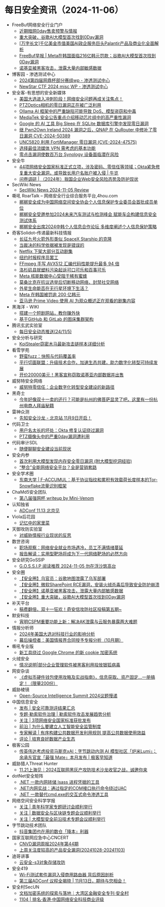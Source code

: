 # 每日安全资讯（2024-11-06）

- FreeBuf网络安全行业门户
  - [近期暗网0day售卖预警与情报](https://www.freebuf.com/articles/neopoints/414525.html)
  - [重大突破，谷歌AI大模型首次找到0Day漏洞](https://www.freebuf.com/news/414494.html)
  - [[万字长文]千亿美金市值美国AI政企服务巨头Palantir产品及商业化全面解析](https://www.freebuf.com/articles/neopoints/414465.html)
  - [FreeBuf早报 | Meta在韩国面临216亿韩元罚款；谷歌AI大模型首次找到0Day漏洞](https://www.freebuf.com/news/414451.html)
  - [诺基亚被黑客攻击，泄露大量内部敏感数据](https://www.freebuf.com/news/414438.html)
- 博客园 - 渗透测试中心
  - [2024第四届网鼎杯部分赛组wp - 渗透测试中心](https://www.cnblogs.com/backlion/p/18527653)
  - [NewStar CTF 2024 misc WP - 渗透测试中心](https://www.cnblogs.com/backlion/p/18527614)
- 安全客-有思想的安全新媒体
  - [美国大选进入冲刺阶段！网络安全问题再成关注焦点！](https://www.anquanke.com/post/id/301574)
  - [PTZOptics相机的零日漏洞正在被广泛利用](https://www.anquanke.com/post/id/301571)
  - [Ollama AI 框架中的严重缺陷可能导致 DoS、模型盗窃和中毒](https://www.anquanke.com/post/id/301568)
  - [MediaTek 安全公告重点介绍移动芯片组中的高严重性漏洞](https://www.anquanke.com/post/id/301565)
  - [Google 的 AI 工具 Big Sleep 在 SQLite 数据库引擎中发现零日漏洞](https://www.anquanke.com/post/id/301562)
  - [继 Pwn2Own Ireland 2024 漏洞之后，QNAP 在 QuRouter 中修补了零日漏洞 CVE-2024-50389](https://www.anquanke.com/post/id/301559)
  - [UNC5820 利用 FortiManager 零日漏洞 (CVE-2024-47575)](https://www.anquanke.com/post/id/301556)
  - [选择最佳流媒体 VPN 需考虑的基本功能](https://www.anquanke.com/post/id/301552)
  - [零点击漏洞使数百万台 Synology 设备面临潜在风险](https://www.anquanke.com/post/id/301548)
- 安全牛
  - [44项网络安全国家标准正式立项，涉及密码、零信任等领域；Okta紧急修复重大安全漏洞，或导致长用户名账户被入侵 | 牛览](https://www.aqniu.com/vendor/106988.html)
  - [问卷调研 | （2024年）我国企业Web安全风险态势及防护现状](https://www.aqniu.com/vendor/106985.html)
- SecWiki News
  - [SecWiki News 2024-11-05 Review](http://www.sec-wiki.com/?2024-11-05)
- 嘶吼 RoarTalk – 网络安全行业综合服务平台,4hou.com
  - [梆梆安全成为中国网络空间安全协会个人信息保护专业委员会首批成员单位](https://www.4hou.com/posts/pn9r)
  - [梆梆安全受邀参加2024未来汽车测试与检测峰会 赋能车企构建信息安全测试体系](https://www.4hou.com/posts/qoMR)
  - [梆梆安全出席2024中韩个人信息合作论坛 多维度阐述个人信息保护策略](https://www.4hou.com/posts/omAN)
- 奇客Solidot–传递最新科技情报
  - [长征九号火箭外形类似 SpaceX Starship 的克隆](https://www.solidot.org/story?sid=79688)
  - [当裁决的科学依据被发现是错误的](https://www.solidot.org/story?sid=79687)
  - [Netflix 下架大部分互动剧集](https://www.solidot.org/story?sid=79686)
  - [纽约时报程序员罢工](https://www.solidot.org/story?sid=79685)
  - [FFmpeg 手写 AVX512 汇编代码性能提升最多 94 倍](https://www.solidot.org/story?sid=79684)
  - [洛杉矶县就塑料污染起诉可口可乐和百事可乐](https://www.solidot.org/story?sid=79683)
  - [Meta 核能数据中心受阻于稀有蜜蜂](https://www.solidot.org/story?sid=79682)
  - [莫桑比克在抗议选举后切断移动网络，封禁社交网络](https://www.solidot.org/story?sid=79681)
  - [外星生命能否在无行星环境下生活？](https://www.solidot.org/story?sid=79680)
  - [Meta 在韩国被罚逾 200 亿韩元](https://www.solidot.org/story?sid=79679)
  - [亚马逊 Prime Video 使用 AI 为观众概述正在观看的剧集内容](https://www.solidot.org/story?sid=79678)
- 黑海洋 - WIKI
  - [搭建一个短剧网站，教你赚外快](https://www.upx8.com/4389)
  - [基于GitHub 和 GitLab 的图床集群架构](https://www.upx8.com/4388)
- 腾讯玄武实验室
  - [每日安全动态推送(24/11/5)](https://mp.weixin.qq.com/s?__biz=MzA5NDYyNDI0MA==&mid=2651959880&idx=1&sn=50e2d47501d3c5d8c60a4afb4537e930&chksm=8baed2d7bcd95bc18ebdce07fea3517a79d152b519a6f96d25d821276a7373c524f507f237c3&scene=58&subscene=0#rd)
- 安全分析与研究
  - [KoiStealer窃密木马最新攻击链样本详细分析](https://mp.weixin.qq.com/s?__biz=MzA4ODEyODA3MQ==&mid=2247489523&idx=1&sn=35d277979975927c4f0b7a0ecd8b7204&chksm=902fb8dba75831cdd9321ca0fcdf53c2935ef1fca74fea45d09ff8239cf959548f88476f44a0&scene=58&subscene=0#rd)
- 看雪学苑
  - [野蛮fuzz：快照与代码覆盖率](https://mp.weixin.qq.com/s?__biz=MjM5NTc2MDYxMw==&mid=2458580271&idx=1&sn=a0a61704458f4a11ae3f9b0e560517a2&chksm=b18dc5a586fa4cb3fc19cc6c41d986e6c51038d53203bd890ef3f0f810f27c2a87552ee235ff&scene=58&subscene=0#rd)
  - [平行切面联盟：升级技术合作，加速生态共建，助力数字化转型可持续发展](https://mp.weixin.qq.com/s?__biz=MjM5NTc2MDYxMw==&mid=2458580271&idx=2&sn=936b4a206a2fb53fc5f37c47c9faeb3e&chksm=b18dc5a586fa4cb38da8646cc8d6d07407b6a81f9ae1244d0ec6d2e0d912de13b06e742cb7c6&scene=58&subscene=0#rd)
  - [开价20000美元！黑客宣称窃取诺基亚内部数据并出售](https://mp.weixin.qq.com/s?__biz=MjM5NTc2MDYxMw==&mid=2458580271&idx=3&sn=252c9f54d59d3a94438eefa338030477&chksm=b18dc5a586fa4cb34a2dba00f76fe69ed85a3dbafcece390c6c8c096d74dcb4552e404c9835d&scene=58&subscene=0#rd)
- 威努特安全网络
  - [威努特零信任：企业数字化转型安全建设的新路径](https://mp.weixin.qq.com/s?__biz=MzAwNTgyODU3NQ==&mid=2651128287&idx=1&sn=f4fec12f2dd970c5dfd7fba77f9dc72d&chksm=80e71b6fb79092792dd41db36162cb5f6a3b466d11c84907ae3a3003ae673b2edea6c05a5fbd&scene=58&subscene=0#rd)
- 黑奇士
  - [今年好像双十一卖的还行？可能是杭州的佛菩萨显灵了吧，这里有一份杭州电商人拜庙秘籍](https://mp.weixin.qq.com/s?__biz=MzI5ODYwNTE4Nw==&mid=2247488696&idx=1&sn=382de5e7f8b1c34cf4d9bce0ffee6292&chksm=eca21b54dbd59242c85aedba56f6ad8d1dc07911878b545e309bff6f749fd27e04cca2f9cf2b&scene=58&subscene=0#rd)
- 雷神众测
  - [先知安全沙龙 - 北京站 11月9日开启！](https://mp.weixin.qq.com/s?__biz=MzI0NzEwOTM0MA==&mid=2652503180&idx=1&sn=fad22205c4d18326c4aefaa39a2482f4&chksm=f2585f3fc52fd6297a35fc915abc083f94f8e19dd8851c0f3649bbc926776347c354826d4e3b&scene=58&subscene=0#rd)
- 代码卫士
  - [用户名太长的坏处：Okta 修复认证绕过漏洞](https://mp.weixin.qq.com/s?__biz=MzI2NTg4OTc5Nw==&mid=2247521392&idx=1&sn=5ed582159f171db2001138a8ba65e297&chksm=ea94a51adde32c0c02371dadb481e0b6f1d6763dc98bc2b323c974300a40d061d2aa67a43277&scene=58&subscene=0#rd)
  - [PTZ摄像头中的严重0day漏洞遭利用](https://mp.weixin.qq.com/s?__biz=MzI2NTg4OTc5Nw==&mid=2247521392&idx=2&sn=75cd21ca2fe9a85ff4068e97cde7a6cc&chksm=ea94a51adde32c0c617d16fed416a8b1c92c13c260ef7ec42b84c5f4a43aefdd7102fba9a980&scene=58&subscene=0#rd)
- 代码审计SDL
  - [随便聊聊安全建设当前现状](https://mp.weixin.qq.com/s?__biz=MzI2NTExNzcxNQ==&mid=2247484331&idx=1&sn=765c2659da031dbb4b2efa769b73c68d&chksm=eaa30ad7ddd483c1cba1f6643d49e5de7b1b9e6960cd9cfc3f616e28630080612e46546a2c03&scene=58&subscene=0#rd)
- 安全内参
  - [首次利用大模型发现内存安全零日漏洞 (附大模型挖洞经验)](https://mp.weixin.qq.com/s?__biz=MzI4NDY2MDMwMw==&mid=2247512989&idx=1&sn=3db390e902ccf6b370d33cf57039a63b&chksm=ebfaf4bddc8d7dabeb3eb7f7a2d1da640e786c734a47ba8735de0e749fac50d107c43658a4ff&scene=58&subscene=0#rd)
  - [“整合”全能网络安全平台？全是营销套路](https://mp.weixin.qq.com/s?__biz=MzI4NDY2MDMwMw==&mid=2247512989&idx=2&sn=cfa629a8d19c9276b179a9073ab84802&chksm=ebfaf4bddc8d7dabde5a987918caf151d8737618472612c05e6f1adeba82908b29b9d4728152&scene=58&subscene=0#rd)
- 安全学术圈
  - [东南大学 | F-ACCUMUL：基于协议指纹和累积有效载荷长度样本的Tor-Snowflake流量识别框架](https://mp.weixin.qq.com/s?__biz=MzU5MTM5MTQ2MA==&mid=2247491340&idx=1&sn=2498e1158e6267c2e6299a825775a2d2&chksm=fe2ee087c95969919ec6de15c5f2d76626881e7423f3bcb372f69cd95eae37267c1379b25f78&scene=58&subscene=0#rd)
- ChaMd5安全团队
  - [第八届强网杯 writeup by Mini-Venom](https://mp.weixin.qq.com/s?__biz=MzIzMTc1MjExOQ==&mid=2247511392&idx=1&sn=e4869a6794af62d5aaef55bc62e3742d&chksm=e89d85b8dfea0caeb1d77f1457f7283e96bce90f70fe8a882f4d814cf5002135e83c90cd9ece&scene=58&subscene=0#rd)
- 认知独省
  - [ADConf 11.13 北京见](https://mp.weixin.qq.com/s?__biz=MzU0NTI4MDQwMQ==&mid=2247484126&idx=1&sn=26777d2b86c945f020ad36bd00a3f65b&chksm=fb6e1a20cc19933698dcd755fab8b7f356678ca24a27970eebd60a37c857dc1b5ff30c9c15e6&scene=58&subscene=0#rd)
- Viola后花园
  - [记忆中的家里菜](https://mp.weixin.qq.com/s?__biz=MzI2Njg1OTA3OA==&mid=2247484164&idx=1&sn=94eea9ab4639e4cb44f80812e44eefb6&chksm=ea86e42dddf16d3b6b7275fd58301c5f6fd7fd48b0c3f007d8d0723af16c8294baab61686938&scene=58&subscene=0#rd)
- 天御攻防实验室
  - [对威胁情报行业现状的反思](https://mp.weixin.qq.com/s?__biz=MzU0MzgyMzM2Nw==&mid=2247486063&idx=1&sn=11e005a726ced95e872e2ce7fb228ba2&chksm=fb04c907cc734011310b2cc58a4a6f1ac764ece04c7d7ca9f3e93f0849f92c5e891b32e4c58f&scene=58&subscene=0#rd)
- 数世咨询
  - [职场观察：网络安全就业市场遇冷，员工不满情绪蔓延](https://mp.weixin.qq.com/s?__biz=MzkxNzA3MTgyNg==&mid=2247522120&idx=1&sn=d6e4313d9ab2acab5cc58f759077998a&chksm=c144e5f5f6336ce384912ded0f7a397280a75b1dd08d2d46500b057c603067cc7507160d33bf&scene=58&subscene=0#rd)
  - [报告解读：实用型靶场将成为下一代网络靶场的必然方向](https://mp.weixin.qq.com/s?__biz=MzkxNzA3MTgyNg==&mid=2247522120&idx=2&sn=e39e372d9fd7b31eeb73a154cc6b9a12&chksm=c144e5f5f6336ce3a8dd7ac6660aee2ae9ee4447c227ae131cf61c67da7b5847a0642afee3c5&scene=58&subscene=0#rd)
- 安全研究GoSSIP
  - [G.O.S.S.I.P 阅读推荐 2024-11-05 勿在浮沙筑高台](https://mp.weixin.qq.com/s?__biz=Mzg5ODUxMzg0Ng==&mid=2247499109&idx=1&sn=aa4fd7aa399bbd0b3e425e9929e19808&chksm=c063d3bcf7145aaa448750ba2acadce268e898376b37ba55ba2a0dae3307806a484a61f57887&scene=58&subscene=0#rd)
- 安全圈
  - [【安全圈】乌官员：谷歌地图泄露了乌军部署](https://mp.weixin.qq.com/s?__biz=MzIzMzE4NDU1OQ==&mid=2652065731&idx=1&sn=d5f75cc5c304f1bb8066b8224922a73d&chksm=f36e6383c419ea95d8b702fbc21e9e48cf6da5d3c414d248f842a275e2f7a3ab6c53cf46f03a&scene=58&subscene=0#rd)
  - [【安全圈】微软SharePoint RCE漏洞，安装火绒杀毒后导致安全防护崩溃](https://mp.weixin.qq.com/s?__biz=MzIzMzE4NDU1OQ==&mid=2652065731&idx=2&sn=ec1234ec73aa6227c6092ac7f59a2a1d&chksm=f36e6383c419ea95b652d8e0d3e28f413e419b31f88142e6e6631f248ff8921ae09270e90b14&scene=58&subscene=0#rd)
  - [【安全圈】诺基亚被黑客攻击，泄露大量内部敏感数据](https://mp.weixin.qq.com/s?__biz=MzIzMzE4NDU1OQ==&mid=2652065731&idx=3&sn=e036ef5d22b5f53c925f2f31881dbd4d&chksm=f36e6383c419ea958e36b2f462b9a3e5d12858fbf90002d18580e19fb7bb3fe162ca8eb1053a&scene=58&subscene=0#rd)
  - [【安全圈】重大突破，谷歌AI大模型首次找到0Day漏洞](https://mp.weixin.qq.com/s?__biz=MzIzMzE4NDU1OQ==&mid=2652065731&idx=4&sn=1865f8c94d510093c5028b8b63f9b02a&chksm=f36e6383c419ea9504d4986e57eb7b3947367eebcc2f52aa9f277891a3fa457671970378d39b&scene=58&subscene=0#rd)
- 补天平台
  - [稿费翻倍，双十一狂欢！奇安信攻防社区投稿第五期~](https://mp.weixin.qq.com/s?__biz=MzI2NzY5MDI3NQ==&mid=2247506020&idx=1&sn=49a6fab47e1cd3494a7ebfc5818cf1cb&chksm=eaf99028dd8e193ed03c896b389f090d57588db5d0128e0dadcac5611ac443636cdfab9dca39&scene=58&subscene=0#rd)
- 默安科技
  - [宵明CSPM重要功能上新：解决AK泄露与云服务暴露两大难题](https://mp.weixin.qq.com/s?__biz=MzIzODQxMjM2NQ==&mid=2247499505&idx=1&sn=3c677deeed981c91ec1cc420cebed68c&chksm=e93b09d3de4c80c5fcb91aef7382c578d162a31a2a8a088fd40c6dfe1c3570af19fa75983d2d&scene=58&subscene=0#rd)
- 情报分析师
  - [2024年美国大选对科技行业的影响分析](https://mp.weixin.qq.com/s?__biz=MzA3Mjc1MTkwOA==&mid=2650556746&idx=1&sn=8030843374cef603581e2621c3b9ce98&chksm=87116701b066ee170d788d9cc9b56a08037059c42bdcc63197ef2dbe5b838edd63126e502a8c&scene=58&subscene=0#rd)
  - [幕后操控者：美国情报界合同授予专报分析（10月期）](https://mp.weixin.qq.com/s?__biz=MzA3Mjc1MTkwOA==&mid=2650556746&idx=2&sn=bfb51012cdb494e5606dc04cfa983a15&chksm=87116701b066ee17a28f60caf163270b14a3e70d755f4b2da3c29b300b9ed530abbce17ebfd9&scene=58&subscene=0#rd)
- 嘶吼专业版
  - [新工具绕过 Google Chrome 的新 cookie 加密系统](https://mp.weixin.qq.com/s?__biz=MzI0MDY1MDU4MQ==&mid=2247579412&idx=1&sn=16268b8027a67526ced4e3122679245f&chksm=e914672ede63ee38ff250b9dc27bdb490f3ac4bb7c69eeae26dbe76579ca2db1d405a72dd109&scene=58&subscene=0#rd)
- 火绒安全
  - [情况说明|部分企业管理软件被黑客利用投放银狐病毒](https://mp.weixin.qq.com/s?__biz=MzI3NjYzMDM1Mg==&mid=2247520368&idx=1&sn=1933703acfa7acf3d86a99f31933dbb3&chksm=eb704e4fdc07c759d5854ffa2c6e93deb55a130f9d8a021dbfbb07b01c08e868e5f96007be1a&scene=58&subscene=0#rd)
- 网安杂谈
  - [《虚拟币硬件钱包使用攻略及实战指南》，信息获取、资产固定...一册搞定！（限量200份）](https://mp.weixin.qq.com/s?__biz=MzAwMTMzMDUwNg==&mid=2650889204&idx=1&sn=48e737da680c42b9162e502987f21183&chksm=812ea7d1b6592ec74a32df06cfd84001e55fabe80ab2687db43c5e34ee97c0dedbba82ac6d25&scene=58&subscene=0#rd)
- 威胁棱镜
  - [Open-Source Intelligence Summit 2024议题慢递](https://mp.weixin.qq.com/s?__biz=MzkyMzE5ODExNQ==&mid=2247487460&idx=1&sn=8c5d9a22b844d923d9d5fb938bd920a0&chksm=c1e9f828f69e713ec32ee1ed21079a5963d0b11dce114958bb9d73c5ac60c4f0bebbbb951561&scene=58&subscene=0#rd)
- 中国信息安全
  - [发布 | 安全可靠测评结果汇总](https://mp.weixin.qq.com/s?__biz=MzA5MzE5MDAzOA==&mid=2664228911&idx=1&sn=4aeab82869308c28609a83470ac820d4&chksm=8b59ead6bc2e63c082bb482bf71caf261c005e4d3adfa0af306f1266d51006004aeecdefd95b&scene=58&subscene=0#rd)
  - [专题·勒索软件治理 | 勒索软件攻击发展趋势分析](https://mp.weixin.qq.com/s?__biz=MzA5MzE5MDAzOA==&mid=2664228911&idx=2&sn=9eb6014475aafa9e1e11ddb5759c6ad3&chksm=8b59ead6bc2e63c0bc6ab48bd20e6ac17a130e0b025d9ca61827a6a73add459d993a6e98fb3d&scene=58&subscene=0#rd)
  - [关注 | 3项网络安全国家标准获批发布](https://mp.weixin.qq.com/s?__biz=MzA5MzE5MDAzOA==&mid=2664228911&idx=3&sn=c16a34068ce00cba19501285d572b456&chksm=8b59ead6bc2e63c0b5185ca637a8defeffb3f9a28ee8f2588440e21fdac57bc7f64c456b4cad&scene=58&subscene=0#rd)
  - [前沿 | 为什么要建立人工智能安全监管制度](https://mp.weixin.qq.com/s?__biz=MzA5MzE5MDAzOA==&mid=2664228911&idx=4&sn=b152e9c6945117e80b9f8653bb7db651&chksm=8b59ead6bc2e63c0df90234d4608003ccf8c40e7fc1684baef72613919103675a295685cf506&scene=58&subscene=0#rd)
  - [专家解读 | 有序构建公共数据开发利用规则 提高公共数据使用效益](https://mp.weixin.qq.com/s?__biz=MzA5MzE5MDAzOA==&mid=2664228911&idx=5&sn=b4239dbbe3fd1bc369eee4ee5ac4d4d7&chksm=8b59ead6bc2e63c0651ce3d7a21be271b8b167152acbb9b3752a4ec0ac6a331fc84905b6c74f&scene=58&subscene=0#rd)
  - [评论 | 培育良好数据产业生态](https://mp.weixin.qq.com/s?__biz=MzA5MzE5MDAzOA==&mid=2664228911&idx=6&sn=7e03f7a0305ca6174a0a150a070ba2ae&chksm=8b59ead6bc2e63c0b1194e43f8ca06b39a47d8ad84a6830b239b402a415799b96849d7996aac&scene=58&subscene=0#rd)
- 极客公园
  - [传英伟达考虑投资马斯克xAI；字节跳动内测 AI 模型社区「炉米Lumi」；余承东官宣「最强 Mate」本月发布 | 极客早知道](https://mp.weixin.qq.com/s?__biz=MTMwNDMwODQ0MQ==&mid=2653062187&idx=1&sn=d41f1008dde102679af40a72dec88746&chksm=7e57f99d4920708b5aad1fec3eafa242d1254f52eb966145e502bcbbaeb1b9780485110e5fa8&scene=58&subscene=0#rd)
- 威胁猎人Threat Hunter
  - [11.21上海见｜2024互联网黑灰产攻防技术沙龙收官之战，诚邀你来](https://mp.weixin.qq.com/s?__biz=MzI3NDY3NDUxNg==&mid=2247498207&idx=1&sn=995239022e4341f0172fdebe3906d768&chksm=eb12dfe4dc6556f28a945fdd01dee4d3b4d513321256ab379499055f63c481da3443e5ab5396&scene=58&subscene=0#rd)
- dotNet安全矩阵
  - [.NET 一款内网转储 lsass 进程凭据的工具](https://mp.weixin.qq.com/s?__biz=MzUyOTc3NTQ5MA==&mid=2247496462&idx=1&sn=d93cae1ce8a48aa6e59ce88f4e1aeaa7&chksm=fa595de3cd2ed4f50bf25f07bfdf2a9870f827edd3fc13e4792354e5d6d19880897c95357129&scene=58&subscene=0#rd)
  - [.NET内网实战：通过指定的COM接口执行命令绕过UAC](https://mp.weixin.qq.com/s?__biz=MzUyOTc3NTQ5MA==&mid=2247496462&idx=2&sn=20bfa30810ad173513078e88b445aad4&chksm=fa595de3cd2ed4f5a19d91061bbf6b91dc5ce8553af86f5b934d9e40c4026bfba79f68bdcdf7&scene=58&subscene=0#rd)
  - [.NET 一款替代cmd.exe的交互式命令渗透工具](https://mp.weixin.qq.com/s?__biz=MzUyOTc3NTQ5MA==&mid=2247496462&idx=3&sn=8722b72647d552df08c1cb1c128b03f2&chksm=fa595de3cd2ed4f510ab70546a4ff4b1769a73d73d052f93139cf8f8bc8f0f7b59ac1dd37e6c&scene=58&subscene=0#rd)
- 网络空间安全科学学报
  - [关注 | 青年科学家专题研讨会顺利举行](https://mp.weixin.qq.com/s?__biz=MzI0NjU2NDMwNQ==&mid=2247503449&idx=1&sn=c3c19ae2dab98f9c2279646a90e454b1&chksm=e9bfdae7dec853f1f8cce6ca5ba495523ef6707437cb661303157fe04a20e999f7687ea0a24e&scene=58&subscene=0#rd)
  - [关注 | 数据安全与区块链专题会议顺利举行](https://mp.weixin.qq.com/s?__biz=MzI0NjU2NDMwNQ==&mid=2247503449&idx=2&sn=77ef514afe22c174f338022d29ae56bd&chksm=e9bfdae7dec853f175c5f7924935c942bf953f8129c6e41cda2b134ae7abe9b4bc4fde153698&scene=58&subscene=0#rd)
  - [关注 | 大模型安全前沿技术专题会议顺利举行](https://mp.weixin.qq.com/s?__biz=MzI0NjU2NDMwNQ==&mid=2247503449&idx=3&sn=b6b0f48492c68530fcb548253a1845d0&chksm=e9bfdae7dec853f159b6fc6bededf4931ea25a87a1dfd3b2adcef175b18e18ff6fadc52c68d5&scene=58&subscene=0#rd)
- 字节跳动技术团队
  - [抖音集团也在用的数仓「降本」利器](https://mp.weixin.qq.com/s?__biz=MzI1MzYzMjE0MQ==&mid=2247511128&idx=1&sn=f464f7cda3db24ad9af5a938308beb3e&chksm=e9d367badea4eeac650775bcb03cdf27e8b0148be6d6bd249d5c237f562e3bcfd55dcae1f350&scene=58&subscene=0#rd)
- 国家互联网应急中心CNCERT
  - [CNVD漏洞周报2024年第44期](https://mp.weixin.qq.com/s?__biz=MzIwNDk0MDgxMw==&mid=2247499443&idx=1&sn=6d39e19c7eb6f9aa7a0e364b748bb603&chksm=973acdd1a04d44c790ef7b9e87d4d1759190e066421ee5179d4bfe544ca1dc718aa918dcf053&scene=58&subscene=0#rd)
  - [上周关注度较高的产品安全漏洞(20241028-20241103)](https://mp.weixin.qq.com/s?__biz=MzIwNDk0MDgxMw==&mid=2247499443&idx=2&sn=8486ce03af29247af53c30b12bd5cc7e&chksm=973acdd1a04d44c79048bf258e847f1b628920403efabc642a478fd5f507399d4c633b163a95&scene=58&subscene=0#rd)
- 迪哥讲事
  - [云安全-s3对象存储攻防](https://mp.weixin.qq.com/s?__biz=MzIzMTIzNTM0MA==&mid=2247496290&idx=1&sn=12e62668b9a6e7dda337d4ba4c18e27d&chksm=e8a5f801dfd27117fb8d2ca0997c9f6ad7731e61cdf5bcf9189ad9983f8b721271973317953e&scene=58&subscene=0#rd)
- 安全419
  - [Wi-Fi测试套件漏洞入侵商用路由器 背后原因剖析](https://mp.weixin.qq.com/s?__biz=MzUyMDQ4OTkyMg==&mid=2247544687&idx=1&sn=22924643aa95c3eba97f52ac536b87a6&chksm=f9ebf1c2ce9c78d417a9c3bf74e40693061380d60191073390ff15d669dede4c58e61f807870&scene=58&subscene=0#rd)
  - [第三届ADConf 议程全揭晓 | 11月13日，期待与您相会！](https://mp.weixin.qq.com/s?__biz=MzUyMDQ4OTkyMg==&mid=2247544687&idx=2&sn=41679dfba58ba659c06deb3ef2585f16&chksm=f9ebf1c2ce9c78d45ba12f5075770655d7bd6d3fb64862c19d7b60e001fec25456c095ea3889&scene=58&subscene=0#rd)
- 安全村SecUN
  - [文档加密系统的探索与落地｜大湾区金融安全专刊·安全村](https://mp.weixin.qq.com/s?__biz=MzkyODM5NzQwNQ==&mid=2247496073&idx=1&sn=0f711e0c2a2526d7edbcc57a96911467&chksm=c21bd0bbf56c59adca80c7a8b3280711bff0257ea2e5cdf417ecc4b78ad61c3b6e444bb0349b&scene=58&subscene=0#rd)
  - [1104 | 排名·香港·中国网络安全科技商业评级](https://mp.weixin.qq.com/s?__biz=MzkyODM5NzQwNQ==&mid=2247496073&idx=2&sn=889c7f13a78e4f6d670203bb067517b5&chksm=c21bd0bbf56c59ad74f7254343dba87ecd8793ad6d059b766cc3cce0ac7e82dc13537b1befa3&scene=58&subscene=0#rd)
